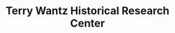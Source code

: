 ---
layout: repo
title: "Terry Wantz Historical Research Center"
id: 3977
permalink: repos/3977/
---